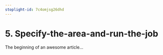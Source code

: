 ```yaml
---
stoplight-id: 7c4omjsg26dhd
---
```


# 5. Specify-the-area-and-run-the-job

The beginning of an awesome article...
